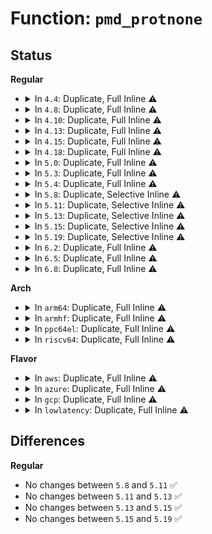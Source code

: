 # Function: <code>pmd_protnone</code>

## Status
<b>Regular</b>
<ul>
<li>
<details>
<summary>In <code>4.4</code>: Duplicate, Full Inline ⚠️</summary>

**Collision:** Static Duplication

**Inline:** Full

**Transformation:** False

**Instances:**

```
In arch/x86/mm/gup.c (0)
Location: arch/x86/include/asm/pgtable.h:508
Inline: True
```
```
In mm/gup.c (ffffffff811ba8db)
Location: arch/x86/include/asm/pgtable.h:508
Inline: True
Inline callers:
  - mm/gup.c:follow_page_mask
```
```
In mm/memory.c (ffffffff811bed5e)
Location: arch/x86/include/asm/pgtable.h:508
Inline: True
Inline callers:
  - mm/memory.c:handle_mm_fault
```
```
In mm/huge_memory.c (ffffffff811f6223)
Location: arch/x86/include/asm/pgtable.h:508
Inline: True
Inline callers:
  - mm/huge_memory.c:follow_trans_huge_pmd
  - mm/huge_memory.c:change_huge_pmd
```
</details>
</li>
<li>
<details>
<summary>In <code>4.8</code>: Duplicate, Full Inline ⚠️</summary>

**Collision:** Static Duplication

**Inline:** Full

**Transformation:** False

**Instances:**

```
In arch/x86/mm/gup.c (ffffffff81071cd6)
Location: arch/x86/include/asm/pgtable.h:544
Inline: True
Inline callers:
  - arch/x86/mm/gup.c:gup_pud_range
```
```
In mm/gup.c (ffffffff811d4fa8)
Location: arch/x86/include/asm/pgtable.h:544
Inline: True
Inline callers:
  - mm/gup.c:follow_page_mask
```
```
In mm/memory.c (ffffffff811dad47)
Location: arch/x86/include/asm/pgtable.h:544
Inline: True
Inline callers:
  - mm/memory.c:handle_mm_fault
```
```
In mm/huge_memory.c (ffffffff81215cc9)
Location: arch/x86/include/asm/pgtable.h:544
Inline: True
Inline callers:
  - mm/huge_memory.c:change_huge_pmd
  - mm/huge_memory.c:follow_trans_huge_pmd
```
</details>
</li>
<li>
<details>
<summary>In <code>4.10</code>: Duplicate, Full Inline ⚠️</summary>

**Collision:** Static Duplication

**Inline:** Full

**Transformation:** False

**Instances:**

```
In arch/x86/mm/gup.c (ffffffff81075846)
Location: arch/x86/include/asm/pgtable.h:544
Inline: True
Inline callers:
  - arch/x86/mm/gup.c:gup_pud_range
```
```
In mm/gup.c (ffffffff811e50b7)
Location: arch/x86/include/asm/pgtable.h:544
Inline: True
Inline callers:
  - mm/gup.c:follow_page_mask
```
```
In mm/memory.c (ffffffff811ea90f)
Location: arch/x86/include/asm/pgtable.h:544
Inline: True
Inline callers:
  - mm/memory.c:handle_mm_fault
```
```
In mm/huge_memory.c (ffffffff812282e3)
Location: arch/x86/include/asm/pgtable.h:544
Inline: True
Inline callers:
  - mm/huge_memory.c:change_huge_pmd
  - mm/huge_memory.c:follow_trans_huge_pmd
```
</details>
</li>
<li>
<details>
<summary>In <code>4.13</code>: Duplicate, Full Inline ⚠️</summary>

**Collision:** Static Duplication

**Inline:** Full

**Transformation:** False

**Instances:**

```
In mm/gup.c (ffffffff811f0d80)
Location: arch/x86/include/asm/pgtable.h:683
Inline: True
Inline callers:
  - mm/gup.c:__get_user_pages_fast
```
```
In mm/memory.c (ffffffff811f5870)
Location: arch/x86/include/asm/pgtable.h:683
Inline: True
Inline callers:
  - mm/memory.c:__handle_mm_fault
```
```
In mm/huge_memory.c (ffffffff812344fb)
Location: arch/x86/include/asm/pgtable.h:683
Inline: True
Inline callers:
  - mm/huge_memory.c:change_huge_pmd
  - mm/huge_memory.c:follow_trans_huge_pmd
```
</details>
</li>
<li>
<details>
<summary>In <code>4.15</code>: Duplicate, Full Inline ⚠️</summary>

**Collision:** Static Duplication

**Inline:** Full

**Transformation:** False

**Instances:**

```
In mm/gup.c (ffffffff812058fd)
Location: arch/x86/include/asm/pgtable.h:693
Inline: True
Inline callers:
  - mm/gup.c:gup_pgd_range
  - mm/gup.c:follow_pmd_mask
```
```
In mm/memory.c (ffffffff8120e8aa)
Location: arch/x86/include/asm/pgtable.h:693
Inline: True
Inline callers:
  - mm/memory.c:__handle_mm_fault
```
```
In mm/huge_memory.c (ffffffff812523c2)
Location: arch/x86/include/asm/pgtable.h:693
Inline: True
Inline callers:
  - mm/huge_memory.c:change_huge_pmd
  - mm/huge_memory.c:follow_trans_huge_pmd
```
```
In mm/hmm.c (ffffffff8126e5d5)
Location: arch/x86/include/asm/pgtable.h:693
Inline: True
Inline callers:
  - mm/hmm.c:hmm_vma_walk_pmd
```
</details>
</li>
<li>
<details>
<summary>In <code>4.18</code>: Duplicate, Full Inline ⚠️</summary>

**Collision:** Static Duplication

**Inline:** Full

**Transformation:** False

**Instances:**

```
In mm/gup.c (ffffffff81226da9)
Location: arch/x86/include/asm/pgtable.h:735
Inline: True
Inline callers:
  - mm/gup.c:gup_pgd_range
```
```
In mm/memory.c (ffffffff8123005f)
Location: arch/x86/include/asm/pgtable.h:735
Inline: True
Inline callers:
  - mm/memory.c:__handle_mm_fault
```
```
In mm/huge_memory.c (ffffffff812767c8)
Location: arch/x86/include/asm/pgtable.h:735
Inline: True
Inline callers:
  - mm/huge_memory.c:change_huge_pmd
  - mm/huge_memory.c:follow_trans_huge_pmd
```
```
In mm/hmm.c (ffffffff81293212)
Location: arch/x86/include/asm/pgtable.h:735
Inline: True
Inline callers:
  - mm/hmm.c:hmm_vma_walk_pmd
  - mm/hmm.c:hmm_vma_walk_pmd
```
</details>
</li>
<li>
<details>
<summary>In <code>5.0</code>: Duplicate, Full Inline ⚠️</summary>

**Collision:** Static Duplication

**Inline:** Full

**Transformation:** False

**Instances:**

```
In mm/gup.c (ffffffff81239e2e)
Location: arch/x86/include/asm/pgtable.h:760
Inline: True
Inline callers:
  - mm/gup.c:gup_pud_range
```
```
In mm/memory.c (ffffffff81241d49)
Location: arch/x86/include/asm/pgtable.h:760
Inline: True
Inline callers:
  - mm/memory.c:__handle_mm_fault
```
```
In mm/huge_memory.c (ffffffff8128b60c)
Location: arch/x86/include/asm/pgtable.h:760
Inline: True
Inline callers:
  - mm/huge_memory.c:change_huge_pmd
  - mm/huge_memory.c:follow_trans_huge_pmd
```
```
In mm/hmm.c (ffffffff812a7765)
Location: arch/x86/include/asm/pgtable.h:760
Inline: True
Inline callers:
  - mm/hmm.c:hmm_vma_walk_pmd
  - mm/hmm.c:hmm_vma_walk_pmd
```
</details>
</li>
<li>
<details>
<summary>In <code>5.3</code>: Duplicate, Full Inline ⚠️</summary>

**Collision:** Static Duplication

**Inline:** Full

**Transformation:** False

**Instances:**

```
In mm/gup.c (ffffffff8124b071)
Location: arch/x86/include/asm/pgtable.h:777
Inline: True
Inline callers:
  - mm/gup.c:gup_pud_range
```
```
In mm/memory.c (ffffffff812546b3)
Location: arch/x86/include/asm/pgtable.h:777
Inline: True
Inline callers:
  - mm/memory.c:__handle_mm_fault
```
```
In mm/huge_memory.c (ffffffff812a62c9)
Location: arch/x86/include/asm/pgtable.h:777
Inline: True
Inline callers:
  - mm/huge_memory.c:change_huge_pmd
  - mm/huge_memory.c:follow_trans_huge_pmd
```
```
In mm/hmm.c (ffffffff812c4894)
Location: arch/x86/include/asm/pgtable.h:777
Inline: True
Inline callers:
  - mm/hmm.c:hmm_vma_walk_pmd
  - mm/hmm.c:hmm_vma_walk_pmd
```
</details>
</li>
<li>
<details>
<summary>In <code>5.4</code>: Duplicate, Full Inline ⚠️</summary>

**Collision:** Static Duplication

**Inline:** Full

**Transformation:** False

**Instances:**

```
In mm/gup.c (ffffffff81259561)
Location: arch/x86/include/asm/pgtable.h:777
Inline: True
Inline callers:
  - mm/gup.c:gup_pud_range
```
```
In mm/memory.c (ffffffff81262c13)
Location: arch/x86/include/asm/pgtable.h:777
Inline: True
Inline callers:
  - mm/memory.c:__handle_mm_fault
```
```
In mm/huge_memory.c (ffffffff812b7799)
Location: arch/x86/include/asm/pgtable.h:777
Inline: True
Inline callers:
  - mm/huge_memory.c:change_huge_pmd
  - mm/huge_memory.c:follow_trans_huge_pmd
```
```
In mm/hmm.c (ffffffff812d62a8)
Location: arch/x86/include/asm/pgtable.h:777
Inline: True
Inline callers:
  - mm/hmm.c:hmm_vma_walk_pmd
  - mm/hmm.c:hmm_vma_walk_pmd
```
</details>
</li>
<li>
<details>
<summary>In <code>5.8</code>: Duplicate, Selective Inline ⚠️</summary>

```c
int pmd_protnone(pmd_t pmd);
```

**Collision:** Static Duplication

**Inline:** Selective

**Transformation:** False

**Instances:**

```
In mm/gup.c (ffffffff81287620)
Location: arch/x86/include/asm/pgtable.h:813
Inline: True
```
```
In mm/memory.c (ffffffff81294bf1)
Location: arch/x86/include/asm/pgtable.h:813
Inline: True
Inline callers:
  - mm/memory.c:__handle_mm_fault
```
```
In mm/huge_memory.c (ffffffff812ec94e)
Location: arch/x86/include/asm/pgtable.h:813
Inline: True
Inline callers:
  - mm/huge_memory.c:change_huge_pmd
  - mm/huge_memory.c:follow_trans_huge_pmd
```
```
In mm/hmm.c (ffffffff8130b129)
Location: arch/x86/include/asm/pgtable.h:813
Inline: True
Inline callers:
  - mm/hmm.c:hmm_vma_handle_pmd
```
**Symbols:**

```
ffffffff81287620-ffffffff8128765a: pmd_protnone (STB_LOCAL)
```
</details>
</li>
<li>
<details>
<summary>In <code>5.11</code>: Duplicate, Selective Inline ⚠️</summary>

```c
int pmd_protnone(pmd_t pmd);
```

**Collision:** Static Duplication

**Inline:** Selective

**Transformation:** False

**Instances:**

```
In mm/gup.c (ffffffff81291460)
Location: arch/x86/include/asm/pgtable.h:812
Inline: True
```
```
In mm/memory.c (ffffffff8129f471)
Location: arch/x86/include/asm/pgtable.h:812
Inline: True
Inline callers:
  - mm/memory.c:__handle_mm_fault
```
```
In mm/huge_memory.c (ffffffff812f79df)
Location: arch/x86/include/asm/pgtable.h:812
Inline: True
Inline callers:
  - mm/huge_memory.c:change_huge_pmd
  - mm/huge_memory.c:follow_trans_huge_pmd
```
```
In mm/hmm.c (ffffffff81316fe9)
Location: arch/x86/include/asm/pgtable.h:812
Inline: True
Inline callers:
  - mm/hmm.c:hmm_vma_handle_pmd
```
**Symbols:**

```
ffffffff81291460-ffffffff8129149a: pmd_protnone (STB_LOCAL)
```
</details>
</li>
<li>
<details>
<summary>In <code>5.13</code>: Duplicate, Selective Inline ⚠️</summary>

```c
int pmd_protnone(pmd_t pmd);
```

**Collision:** Static Duplication

**Inline:** Selective

**Transformation:** False

**Instances:**

```
In mm/gup.c (ffffffff8129a8d3)
Location: arch/x86/include/asm/pgtable.h:812
Inline: True
Inline callers:
  - mm/gup.c:gup_pgd_range
```
```
In mm/memory.c (ffffffff812a452d)
Location: arch/x86/include/asm/pgtable.h:812
Inline: True
Inline callers:
  - mm/memory.c:__handle_mm_fault
```
```
In mm/huge_memory.c (ffffffff812fdfbf)
Location: arch/x86/include/asm/pgtable.h:812
Inline: True
Inline callers:
  - mm/huge_memory.c:change_huge_pmd
  - mm/huge_memory.c:follow_trans_huge_pmd
```
```
In mm/hmm.c (ffffffff8131d67b)
Location: arch/x86/include/asm/pgtable.h:812
Inline: True
Inline callers:
  - mm/hmm.c:hmm_vma_walk_pmd
```
**Symbols:**

```
ffffffff812969b0-ffffffff812969e7: pmd_protnone (STB_LOCAL)
```
</details>
</li>
<li>
<details>
<summary>In <code>5.15</code>: Duplicate, Selective Inline ⚠️</summary>

```c
int pmd_protnone(pmd_t pmd);
```

**Collision:** Static Duplication

**Inline:** Selective

**Transformation:** False

**Instances:**

```
In mm/gup.c (ffffffff812db289)
Location: arch/x86/include/asm/pgtable.h:783
Inline: True
Inline callers:
  - mm/gup.c:gup_pgd_range
```
```
In mm/memory.c (ffffffff812e5766)
Location: arch/x86/include/asm/pgtable.h:783
Inline: True
Inline callers:
  - mm/memory.c:__handle_mm_fault
```
```
In mm/huge_memory.c (ffffffff81347b5f)
Location: arch/x86/include/asm/pgtable.h:783
Inline: True
Inline callers:
  - mm/huge_memory.c:change_huge_pmd
  - mm/huge_memory.c:follow_trans_huge_pmd
```
```
In mm/hmm.c (ffffffff8136aa1b)
Location: arch/x86/include/asm/pgtable.h:783
Inline: True
Inline callers:
  - mm/hmm.c:hmm_vma_walk_pmd
```
**Symbols:**

```
ffffffff812d7230-ffffffff812d7267: pmd_protnone (STB_LOCAL)
```
</details>
</li>
<li>
<details>
<summary>In <code>5.19</code>: Duplicate, Selective Inline ⚠️</summary>

```c
int pmd_protnone(pmd_t pmd);
```

**Collision:** Static Duplication

**Inline:** Selective

**Transformation:** False

**Instances:**

```
In mm/gup.c (ffffffff8133ae45)
Location: arch/x86/include/asm/pgtable.h:781
Inline: True
Inline callers:
  - mm/gup.c:gup_pgd_range
```
```
In mm/memory.c (ffffffff81347922)
Location: arch/x86/include/asm/pgtable.h:781
Inline: True
Inline callers:
  - mm/memory.c:__handle_mm_fault
```
```
In mm/huge_memory.c (ffffffff813bdb9f)
Location: arch/x86/include/asm/pgtable.h:781
Inline: True
Inline callers:
  - mm/huge_memory.c:change_huge_pmd
  - mm/huge_memory.c:follow_trans_huge_pmd
```
```
In mm/hmm.c (ffffffff813e8bdc)
Location: arch/x86/include/asm/pgtable.h:781
Inline: True
Inline callers:
  - mm/hmm.c:hmm_vma_walk_pmd
```
**Symbols:**

```
ffffffff81336bb0-ffffffff81336bef: pmd_protnone (STB_LOCAL)
```
</details>
</li>
<li>
<details>
<summary>In <code>6.2</code>: Duplicate, Full Inline ⚠️</summary>

**Collision:** Static Duplication

**Inline:** Full

**Transformation:** False

**Instances:**

```
In mm/gup.c (ffffffff813b0504)
Location: arch/x86/include/asm/pgtable.h:798
Inline: True
```
```
In mm/memory.c (ffffffff813bfcb0)
Location: arch/x86/include/asm/pgtable.h:798
Inline: True
Inline callers:
  - mm/memory.c:__handle_mm_fault
```
```
In mm/huge_memory.c (ffffffff8144034b)
Location: arch/x86/include/asm/pgtable.h:798
Inline: True
Inline callers:
  - mm/huge_memory.c:change_huge_pmd
  - mm/huge_memory.c:follow_trans_huge_pmd
  - mm/huge_memory.c:can_change_pmd_writable
```
```
In mm/hmm.c (ffffffff81470b66)
Location: arch/x86/include/asm/pgtable.h:798
Inline: True
Inline callers:
  - mm/hmm.c:hmm_vma_walk_pmd
```
</details>
</li>
<li>
<details>
<summary>In <code>6.5</code>: Duplicate, Full Inline ⚠️</summary>

**Collision:** Static Duplication

**Inline:** Full

**Transformation:** False

**Instances:**

```
In mm/gup.c (ffffffff813e76e3)
Location: arch/x86/include/asm/pgtable.h:799
Inline: True
Inline callers:
  - mm/gup.c:gup_pgd_range
```
```
In mm/memory.c (ffffffff813f4977)
Location: arch/x86/include/asm/pgtable.h:799
Inline: True
Inline callers:
  - mm/memory.c:__handle_mm_fault
```
```
In mm/huge_memory.c (ffffffff81475c0b)
Location: arch/x86/include/asm/pgtable.h:799
Inline: True
Inline callers:
  - mm/huge_memory.c:change_huge_pmd
  - mm/huge_memory.c:follow_trans_huge_pmd
  - mm/huge_memory.c:can_change_pmd_writable
```
```
In mm/hmm.c (ffffffff814a5105)
Location: arch/x86/include/asm/pgtable.h:799
Inline: True
Inline callers:
  - mm/hmm.c:hmm_vma_walk_pmd
```
</details>
</li>
<li>
<details>
<summary>In <code>6.8</code>: Duplicate, Full Inline ⚠️</summary>

**Collision:** Static Duplication

**Inline:** Full

**Transformation:** False

**Instances:**

```
In mm/gup.c (ffffffff81412361)
Location: arch/x86/include/asm/pgtable.h:1014
Inline: True
Inline callers:
  - mm/gup.c:gup_pgd_range
```
```
In mm/memory.c (ffffffff81420fab)
Location: arch/x86/include/asm/pgtable.h:1014
Inline: True
Inline callers:
  - mm/memory.c:__handle_mm_fault
```
```
In mm/huge_memory.c (ffffffff814a5553)
Location: arch/x86/include/asm/pgtable.h:1014
Inline: True
Inline callers:
  - mm/huge_memory.c:change_huge_pmd
  - mm/huge_memory.c:follow_trans_huge_pmd
  - mm/huge_memory.c:can_change_pmd_writable
```
```
In mm/hmm.c (ffffffff814d5689)
Location: arch/x86/include/asm/pgtable.h:1014
Inline: True
Inline callers:
  - mm/hmm.c:hmm_vma_handle_pmd
```
</details>
</li>
</ul>
<b>Arch</b>
<ul>
<li>
<details>
<summary>In <code>arm64</code>: Duplicate, Full Inline ⚠️</summary>

**Collision:** Static Duplication

**Inline:** Full

**Transformation:** False

**Instances:**

```
In mm/gup.c (0)
Location: arch/arm64/include/asm/pgtable.h:345
Inline: True
```
```
In mm/memory.c (0)
Location: arch/arm64/include/asm/pgtable.h:345
Inline: True
```
```
In mm/huge_memory.c (ffff80001035828c)
Location: arch/arm64/include/asm/pgtable.h:345
Inline: True
Inline callers:
  - mm/huge_memory.c:change_huge_pmd
  - mm/huge_memory.c:follow_trans_huge_pmd
```
```
In mm/hmm.c (ffff80001037b540)
Location: arch/arm64/include/asm/pgtable.h:345
Inline: True
Inline callers:
  - mm/hmm.c:hmm_vma_walk_pmd
```
</details>
</li>
<li>
<details>
<summary>In <code>armhf</code>: Duplicate, Full Inline ⚠️</summary>

**Collision:** Static Duplication

**Inline:** Full

**Transformation:** False

**Instances:**

```
In mm/gup.c (0)
Location: include/asm-generic/pgtable.h:1031
Inline: True
```
```
In mm/memory.c (0)
Location: include/asm-generic/pgtable.h:1031
Inline: True
```
</details>
</li>
<li>
<details>
<summary>In <code>ppc64el</code>: Duplicate, Full Inline ⚠️</summary>

**Collision:** Static Duplication

**Inline:** Full

**Transformation:** False

**Instances:**

```
In mm/gup.c (c0000000003b6da0)
Location: arch/powerpc/include/asm/book3s/64/pgtable.h:1107
Inline: True
Inline callers:
  - mm/gup.c:gup_pud_range
  - mm/gup.c:follow_pmd_mask
```
```
In mm/memory.c (c0000000003c3ee0)
Location: arch/powerpc/include/asm/book3s/64/pgtable.h:1107
Inline: True
Inline callers:
  - mm/memory.c:__handle_mm_fault
```
```
In mm/huge_memory.c (c0000000004409bc)
Location: arch/powerpc/include/asm/book3s/64/pgtable.h:1107
Inline: True
Inline callers:
  - mm/huge_memory.c:change_huge_pmd
  - mm/huge_memory.c:follow_trans_huge_pmd
```
```
In mm/hmm.c (c00000000047084c)
Location: arch/powerpc/include/asm/book3s/64/pgtable.h:1107
Inline: True
Inline callers:
  - mm/hmm.c:hmm_vma_walk_pmd
```
</details>
</li>
<li>
<details>
<summary>In <code>riscv64</code>: Duplicate, Full Inline ⚠️</summary>

**Collision:** Static Duplication

**Inline:** Full

**Transformation:** False

**Instances:**

```
In mm/gup.c (0)
Location: include/asm-generic/pgtable.h:1031
Inline: True
```
```
In mm/memory.c (0)
Location: include/asm-generic/pgtable.h:1031
Inline: True
```
</details>
</li>
</ul>
<b>Flavor</b>
<ul>
<li>
<details>
<summary>In <code>aws</code>: Duplicate, Full Inline ⚠️</summary>

**Collision:** Static Duplication

**Inline:** Full

**Transformation:** False

**Instances:**

```
In mm/gup.c (ffffffff81251bb1)
Location: arch/x86/include/asm/pgtable.h:777
Inline: True
Inline callers:
  - mm/gup.c:gup_pud_range
```
```
In mm/memory.c (ffffffff8125b263)
Location: arch/x86/include/asm/pgtable.h:777
Inline: True
Inline callers:
  - mm/memory.c:__handle_mm_fault
```
```
In mm/huge_memory.c (ffffffff812afd79)
Location: arch/x86/include/asm/pgtable.h:777
Inline: True
Inline callers:
  - mm/huge_memory.c:change_huge_pmd
  - mm/huge_memory.c:follow_trans_huge_pmd
```
```
In mm/hmm.c (ffffffff812ce888)
Location: arch/x86/include/asm/pgtable.h:777
Inline: True
Inline callers:
  - mm/hmm.c:hmm_vma_walk_pmd
  - mm/hmm.c:hmm_vma_walk_pmd
```
</details>
</li>
<li>
<details>
<summary>In <code>azure</code>: Duplicate, Full Inline ⚠️</summary>

**Collision:** Static Duplication

**Inline:** Full

**Transformation:** False

**Instances:**

```
In mm/gup.c (ffffffff8124493d)
Location: arch/x86/include/asm/pgtable.h:777
Inline: True
Inline callers:
  - mm/gup.c:gup_pud_range
  - mm/gup.c:follow_pmd_mask
```
```
In mm/memory.c (ffffffff8124d591)
Location: arch/x86/include/asm/pgtable.h:777
Inline: True
Inline callers:
  - mm/memory.c:__handle_mm_fault
```
```
In mm/huge_memory.c (ffffffff812a1206)
Location: arch/x86/include/asm/pgtable.h:777
Inline: True
Inline callers:
  - mm/huge_memory.c:change_huge_pmd
  - mm/huge_memory.c:follow_trans_huge_pmd
```
```
In mm/hmm.c (ffffffff812bf5a9)
Location: arch/x86/include/asm/pgtable.h:777
Inline: True
Inline callers:
  - mm/hmm.c:hmm_vma_walk_pmd
  - mm/hmm.c:hmm_vma_walk_pmd
```
</details>
</li>
<li>
<details>
<summary>In <code>gcp</code>: Duplicate, Full Inline ⚠️</summary>

**Collision:** Static Duplication

**Inline:** Full

**Transformation:** False

**Instances:**

```
In mm/gup.c (ffffffff8124f951)
Location: arch/x86/include/asm/pgtable.h:777
Inline: True
Inline callers:
  - mm/gup.c:gup_pud_range
```
```
In mm/memory.c (ffffffff81259003)
Location: arch/x86/include/asm/pgtable.h:777
Inline: True
Inline callers:
  - mm/memory.c:__handle_mm_fault
```
```
In mm/huge_memory.c (ffffffff812adb89)
Location: arch/x86/include/asm/pgtable.h:777
Inline: True
Inline callers:
  - mm/huge_memory.c:change_huge_pmd
  - mm/huge_memory.c:follow_trans_huge_pmd
```
```
In mm/hmm.c (ffffffff812cc698)
Location: arch/x86/include/asm/pgtable.h:777
Inline: True
Inline callers:
  - mm/hmm.c:hmm_vma_walk_pmd
  - mm/hmm.c:hmm_vma_walk_pmd
```
</details>
</li>
<li>
<details>
<summary>In <code>lowlatency</code>: Duplicate, Full Inline ⚠️</summary>

**Collision:** Static Duplication

**Inline:** Full

**Transformation:** False

**Instances:**

```
In mm/gup.c (ffffffff8125f2db)
Location: arch/x86/include/asm/pgtable.h:777
Inline: True
Inline callers:
  - mm/gup.c:gup_pud_range
```
```
In mm/memory.c (ffffffff81268a03)
Location: arch/x86/include/asm/pgtable.h:777
Inline: True
Inline callers:
  - mm/memory.c:__handle_mm_fault
```
```
In mm/huge_memory.c (ffffffff812bdef2)
Location: arch/x86/include/asm/pgtable.h:777
Inline: True
Inline callers:
  - mm/huge_memory.c:change_huge_pmd
  - mm/huge_memory.c:follow_trans_huge_pmd
```
```
In mm/hmm.c (ffffffff812dd3f8)
Location: arch/x86/include/asm/pgtable.h:777
Inline: True
Inline callers:
  - mm/hmm.c:hmm_vma_walk_pmd
  - mm/hmm.c:hmm_vma_walk_pmd
```
</details>
</li>
</ul>

## Differences
<b>Regular</b>
<ul>
<li>
No changes between <code>5.8</code> and <code>5.11</code> ✅
</li>
<li>
No changes between <code>5.11</code> and <code>5.13</code> ✅
</li>
<li>
No changes between <code>5.13</code> and <code>5.15</code> ✅
</li>
<li>
No changes between <code>5.15</code> and <code>5.19</code> ✅
</li>
</ul>
